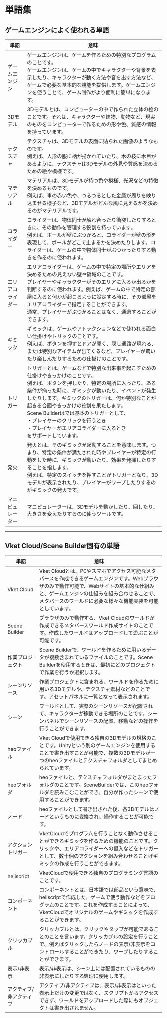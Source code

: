 # 単語集

## ゲームエンジンによく使われる単語

| 単語 | 意味 |
|----|----|
| ゲームエンジン | ゲームエンジンは、ゲームを作るための特別なプログラムのことです。<br>ゲームエンジンは、ゲームの中でキャラクターや背景を表示したり、キャラクターが動く方法や音を出す方法など、ゲームで必要な基本的な機能を提供します。ゲームエンジンを使うことで、ゲーム制作がより便利に簡単になります。 |
| 3Dモデル | 3Dモデルとは、コンピューターの中で作られた立体の絵のことです。それは、キャラクターや建物、動物など、現実のものをコンピューターで作るための形や色、質感の情報を持っています。 |
| テクスチャ | テクスチャは、3Dモデルの表面に貼られた画像のようなものです。<br>例えば、人形の服に柄が描かれていたり、木の枝に木目があるように、テクスチャは3Dモデルの外見や質感を決めるための絵や模様です。|
| マテリアル | マテリアルは、3Dモデルが持つ色や模様、光沢などの特徴を決めるものです。<br>例えば、車の赤い色や、つるつるとした金属が周りを映り込ませる様子など、3Dモデルがどんな風に見えるかを決めるのがマテリアルです。|
| コライダー | コライダーは、物体同士が触れ合ったり衝突したりするときに、その動作を管理する役割を持っています。<br>例えば、ボールが壁にぶつかると、コライダーが壁の形を表現して、ボールがどこで止まるかを決めたりします。コライダーは、ゲームの中で物体同士がぶつかったりする動きを作るのに使われます。 |
| エリアコライダー | エリアコライダーは、ゲームの中で特定の場所やエリアを決めるための見えない壁や領域のことです。<br>プレイヤーやキャラクターがそのエリアに入るか出るかを判断するのに使われます。例えば、ゲームの中で特定の部屋に入ると何かが起こるように設定する時に、その部屋をエリアコライダーで指定することができます。<br>通常、プレイヤーがぶつかることはなく、通過することができます。 |
| ギミック | ギミックは、ゲームやアトラクションなどで使われる面白い仕掛けやトリックのことです。<br>例えば、ボタンを押すとドアが開く、隠し通路が現れる、または特別なアイテムが出てくるなど、プレイヤーが驚いたり楽しんだりするための仕掛けのことです。 |
| トリガー | トリガーとは、ゲームなどで特別な出来事を起こすための仕掛けやきっかけのことです。<br>例えば、ボタンを押したり、特定の場所に入ったり、ある条件が揃った時に、ギミックが動いたり、イベントが発生したりします。ギミックのトリガーは、何か特別なことが起きる合図やきっかけの役割を果たします。<br>Scene Builderはでは基本のトリガーとして、 <br> ・プレイヤーのクリックを行うとき <br> ・プレイヤーがエリアコライダーに入るとき <br> をサポートしています。 |
| 発火 | 発火とは、そのギミックが起動することを意味します。つまり、特定の条件が満たされた時やプレイヤーが特定の行動をした時に、ギミックが動いたり、効果を発揮したりすることを指します。<br> 例えば、特定のスイッチを押すことがトリガーとなり、3Dモデルが表示されたり、プレイヤーがワープしたりするのがギミックの発火です。 |
| マニピュレーター | マニピュレーターは、3Dモデルを動かしたり、回したり、大きさを変えたりするのに使うツールです。 |

---

## Vket Cloud/Scene Builder固有の単語

| 単語 | 意味 |
|----|----|
| Vket Cloud | Vket Cloudとは、PCやスマホでアクセス可能なメタバースを作成できるゲームエンジンです。Webブラウザのみで動作可能で、Webサイトの基本的な仕組みと、ゲームエンジンの仕組みを組み合わせることで、メタバースのワールドに必要な様々な機能実装を可能としています。 |
| Scene Builder | ブラウザのみで動作する、Vket Cloudのワールドが作成できるメタバースワールド作成サイトのことです。作成したワールドはアップロードして遊ぶことが可能です。 |
| 作業プロジェクト | Scene Builderで、ワールドを作るために用いるデータが複数含まれているファイルのことです。Scene Builderを使用するときは、最初にどのプロジェクトで作業を行うか選択します。 |
| シーンリソース | 作業プロジェクトに含まれる、ワールドを作るために用いる3Dモデルや、テクスチャ素材などのことです。アセットパネルに一覧となって表示されます。 |
| シーン | ワールドとして、実際のシーンリソースが配置されて、キャラクターが移動できる場所のことです。シーンパネルでシーンリソースの配置、移動などの操作を行うことができます。 |
| heoファイル | Vket Cloudで使用できる独自の3Dモデルの規格のことです。Unityという別のゲームエンジンを使用することで書き出すことが可能で、複数の3Dモデルが一つのheoファイルとテクスチャフォルダとしてまとめられています。 |
| heoフォルダ | heoファイルと、テクスチャフォルダがまとまったフォルダのことです。SceneBuilderでは、このheoフォルダを読みこむことができ、自分が作ったシーンで使用することができます。 |
| ノード | heoファイルとして書き出された後、各3Dモデルはノードというものに変換され、操作することが可能です。 |
| アクショントリガー | VketCloudでプログラムを行うことなく動作させることができるギミックを作るための機能のことです。クリックや、エリアコライダーへの侵入などをトリガーとして、数十個のアクションを組み合わせることげギミックの作成を行うことができます。 |
| heliscript | VketCloudで使用できる独自のプログラミング言語のことです。 |
| コンポーネント | コンポーネントとは、日本語では部品という意味で、heliscriptで作成した、ゲームで使う動作などをプログラムのことです。これを作成することによって、VketCloudでオリジナルのゲームやギミックを作成することができます。 |
| クリッカブル | クリッカブルとは、クリックやタップが可能であることのことを言います。クリッカブルの設定を行うことで、例えばクリックしたらノードの表示/非表示をコントロールすることができたり、ワープしたりすることができます。 |
| 表示/非表示 | 表示/非表示は、シーン上には配置されているものの非表示にしたりする処理に使用します。 |
| アクティブ/非アクティブ | アクティブ/非アクティブは、表示/非表示はといった表示上だけの変更ではなく、スクリプトからアクセスできず、ワールドをアップロードした際にもオブジェクトは書き出されません。 |
